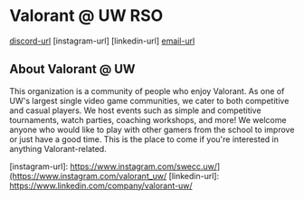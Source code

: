 # Valorant @ UW RSO

[discord-url]
[instagram-url]
[linkedin-url]
[email-url]


## About Valorant @ UW 

This organization is a community of people who enjoy Valorant. As one of UW's largest single video game communities, we cater to both competitive and casual players. We host events such as simple and competitive tournaments, watch parties, coaching workshops, and more! We welcome anyone who would like to play with other gamers from the school to improve or just have a good time. This is the place to come if you're interested in anything Valorant-related.

[email-url]: mailto:valorant@uw.edu
[discord-url]: https://discord.com/invite/XGFnNXu
[instagram-url]: https://www.instagram.com/swecc.uw/](https://www.instagram.com/valorant_uw/
[linkedin-url]: https://www.linkedin.com/company/valorant-uw/
